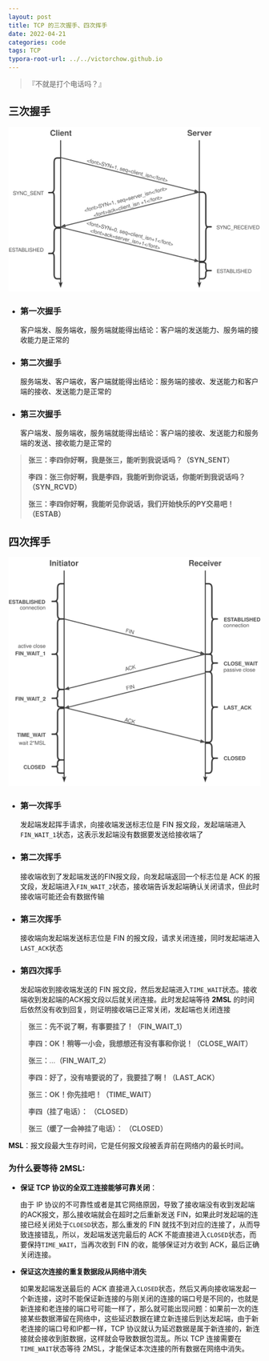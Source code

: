 ```yaml
---
layout: post
title: TCP 的三次握手、四次挥手
date: 2022-04-21
categories: code
tags: TCP
typora-root-url: ../../victorchow.github.io
---
```


> 『不就是打个电话吗？』

## 三次握手

![20220421-1](/assets/img/20220421-1.svg)

* ### 第一次握手

  客户端发、服务端收，服务端就能得出结论：客户端的发送能力、服务端的接收能力是正常的

* ### 第二次握手

  服务端发、客户端收，客户端就能得出结论：服务端的接收、发送能力和客户端的接收、发送能力是正常的

* ### 第三次握手

  客户端发、服务端收，服务端就能得出结论：客户端的接收、发送能力和服务端的发送、接收能力是正常的

> **张三：**李四你好啊，我是张三，能听到我说话吗？**（SYN_SENT）**
>
> **李四：**张三你好啊，我是李四，我能听到你说话，你能听到我说话吗？**（SYN_RCVD）**
>
> **张三：**李四你好啊，我能听见你说话，我们开始快乐的PY交易吧！**（ESTAB）**

## 四次挥手

![20220421-2](/assets/img/20220421-2.svg)

* ### 第一次挥手

  发起端发起挥手请求，向接收端发送标志位是 FIN 报文段，发起端端进入`FIN_WAIT_1`状态，这表示发起端没有数据要发送给接收端了

* ### 第二次挥手

  接收端收到了发起端发送的FIN报文段，向发起端返回一个标志位是 ACK 的报文段，发起端进入`FIN_WAIT_2`状态，接收端告诉发起端确认关闭请求，但此时接收端可能还会有数据传输

* ### 第三次挥手

  接收端向发起端发送标志位是 FIN 的报文段，请求关闭连接，同时发起端进入`LAST_ACK`状态

* ### 第四次挥手

  发起端收到接收端发送的 FIN 报文段，然后发起端进入`TIME_WAIT`状态。接收端收到发起端的ACK报文段以后就关闭连接。此时发起端等待 **2MSL** 的时间后依然没有收到回复，则证明接收端已正常关闭，发起端也关闭连接

> **张三：**先不说了啊，有事要挂了！**（FIN_WAIT_1）**
>
> **李四：**OK！稍等一小会，我想想还有没有事和你说！**（CLOSE_WAIT）**
>
> **张三：**...**（FIN_WAIT_2）**
>
> **李四：**好了，没有啥要说的了，我要挂了啊！**（LAST_ACK）**
>
> **张三：**OK！你先挂吧！**（TIME_WAIT）**
>
> **李四（挂了电话）：** **（CLOSED）**
>
> **张三（缓了一会神挂了电话）：** **（CLOSED）**

**MSL**：报文段最大生存时间，它是任何报文段被丢弃前在网络内的最长时间。

### 为什么要等待 2MSL:

- **保证 TCP 协议的全双工连接能够可靠关闭**：

  由于 IP 协议的不可靠性或者是其它网络原因，导致了接收端没有收到发起端的ACK报文，那么接收端就会在超时之后重新发送 FIN，如果此时发起端的连接已经关闭处于`CLOESD`状态，那么重发的 FIN 就找不到对应的连接了，从而导致连接错乱，所以，发起端发送完最后的 ACK 不能直接进入`CLOSED`状态，而要保持`TIME_WAIT`，当再次收到 FIN 的收，能够保证对方收到 ACK，最后正确关闭连接。

- **保证这次连接的重复数据段从网络中消失**

  如果发起端发送最后的 ACK 直接进入`CLOSED`状态，然后又再向接收端发起一个新连接，这时不能保证新连接的与刚关闭的连接的端口号是不同的，也就是新连接和老连接的端口号可能一样了，那么就可能出现问题：如果前一次的连接某些数据滞留在网络中，这些延迟数据在建立新连接后到达发起端，由于新老连接的端口号和IP都一样，TCP 协议就认为延迟数据是属于新连接的，新连接就会接收到脏数据，这样就会导致数据包混乱。所以 TCP 连接需要在 `TIME_WAIT`状态等待 2MSL，才能保证本次连接的所有数据在网络中消失。

